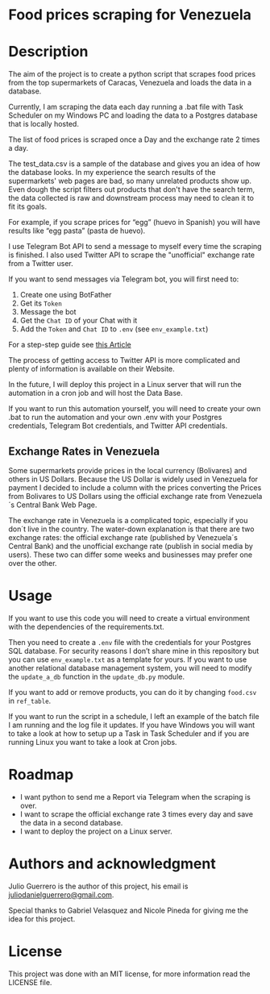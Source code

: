 # Food prices scraping for Venezuela

# Description

The aim of the project is to create a python script that scrapes food prices from the top supermarkets of Caracas, Venezuela and loads the data in a database.

Currently, I am scraping the data each day running a .bat file with Task Scheduler on my Windows PC and loading the data to a Postgres database that is locally hosted. 

The list of food prices is scraped once a Day and the exchange rate 2 times a day.

The test_data.csv is a sample of the database and gives you an idea of how the database looks. In my experience the search results of the supermarkets' web pages are bad, so many unrelated products show up. Even dough the script filters out products that don't have the search term, the data collected is raw and downstream process may need to clean it to fit its goals.

For example, if you scrape prices for “egg” (huevo in Spanish) you will have results like “egg pasta” (pasta de huevo).

I use Telegram Bot API to send a message to myself every time the scraping is finished. I also used Twitter API to scrape the "unofficial" exchange rate from a Twitter user.

If you want to send messages via Telegram bot, you will first need to:
1. Create one using BotFather
2. Get its `Token`
3. Message the bot
4. Get the `Chat ID` of your Chat with it
5. Add the `Token` and `Chat ID` to `.env` (see `env_example.txt`)

For a step-step guide see [this Article](https://medium.com/codex/using-python-to-send-telegram-messages-in-3-simple-steps-419a8b5e5e2)

The process of getting access to Twitter API is more complicated and plenty of information is available on their Website.

In the future, I will deploy this project in a Linux server that will run the automation in a cron job and will host the Data Base.

If you want to run this automation yourself, you will need to create your own .bat to run the automation and your own .env with your Postgres credentials, Telegram Bot credentials, and Twitter API credentials.

## Exchange Rates in Venezuela

Some supermarkets provide prices in the local currency (Bolivares) and others in US Dollars. Because the US Dollar is widely used in Venezuela for payment I decided to include a column with the prices converting the Prices from Bolivares to US Dollars using the official exchange rate from Venezuela´s Central Bank Web Page. 

The exchange rate in Venezuela is a complicated topic, especially if you don´t live in the country. The water-down explanation is that there are two exchange rates: the official exchange rate (published by Venezuela´s Central Bank) and the unofficial exchange rate (publish in social media by users). These two can differ some weeks and businesses may prefer one over the other.


# Usage
If you want to use this code you will need to create a virtual environment with the dependencies of the requirements.txt.

Then you need to create a `.env` file with the credentials for your Postgres SQL database. For security reasons I don’t share mine in this repository but you can use `env_example.txt` as a template for yours. If you want to use another relational database management system, you will need to modify the `update_a_db` function in the `update_db.py` module.

If you want to add or remove products, you can do it by changing `food.csv` in `ref_table`.

If you want to run the script in a schedule, I left an example of the batch file I am running and the log file it updates. If you have Windows you will want to take a look at how to setup up a Task in Task Scheduler and if you are running Linux you want to take a look at Cron jobs. 

# Roadmap
* I want python to send me a Report via Telegram when the scraping is over.
* I want to scrape the official exchange rate 3 times every day and save the data in a second database.
* I want to deploy the project on a Linux server.

# Authors and acknowledgment
Julio Guerrero is the author of this project, his email is juliodanielguerrero@gmail.com.

Special thanks to Gabriel Velasquez and Nicole Pineda for giving me the idea for this project.

# License

This project was done with an MIT license, for more information read the LICENSE file.
